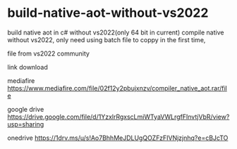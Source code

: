 # build-native-aot-without-vs2022
build native aot in c# without vs2022(only 64 bit in current)
compile native without vs2022, only need using batch file to coppy in the first time,

file from vs2022 community


link download 

mediafire https://www.mediafire.com/file/02f12y2pbujxnzv/compiler_native_aot.rar/file

google drive https://drive.google.com/file/d/1YzxlrRgxscLmiWTyaVWLrgfFInvtjVbR/view?usp=sharing

onedrive https://1drv.ms/u/s!Ao7BhhMeJDLUgQOZFzFIVNjzjnhq?e=cBJcTO
